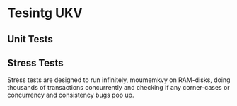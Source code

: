 # Tesintg UKV

## Unit Tests

## Stress Tests

Stress tests are designed to run infinitely, moumemkvy on RAM-disks, doing thousands of transactions concurrently and checking if any corner-cases or concurrency and consistency bugs pop up.